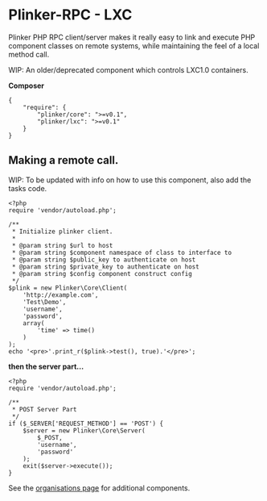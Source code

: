 **Plinker-RPC - LXC**
=========

Plinker PHP RPC client/server makes it really easy to link and execute PHP component classes on remote systems, while maintaining the feel of a local method call.

WIP: An older/deprecated component which controls LXC1.0 containers.

**Composer**

    {
    	"require": {
    		"plinker/core": ">=v0.1",
    		"plinker/lxc": ">=v0.1"
    	}
    }



Making a remote call.
--------------------

WIP: To be updated with info on how to use this component, also add the tasks code.


    <?php
    require 'vendor/autoload.php';

    /**
     * Initialize plinker client.
     *
     * @param string $url to host
     * @param string $component namespace of class to interface to
     * @param string $public_key to authenticate on host
     * @param string $private_key to authenticate on host
     * @param string $config component construct config
     */
    $plink = new Plinker\Core\Client(
        'http://example.com',
        'Test\Demo',
        'username',
        'password',
        array(
            'time' => time()
        )
    );
    echo '<pre>'.print_r($plink->test(), true).'</pre>';


**then the server part...**

    <?php
    require 'vendor/autoload.php';

    /**
     * POST Server Part
     */
    if ($_SERVER['REQUEST_METHOD'] == 'POST') {
        $server = new Plinker\Core\Server(
            $_POST,
            'username',
            'password'
        );
        exit($server->execute());
    }

See the [organisations page](https://github.com/plinker-rpc) for additional components.